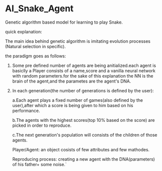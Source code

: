 # AI_Snake_Agent

Genetic algorithm based model for learning to play Snake.

quick explanation:

The main idea behind genetic algorithm is imitating evolution processes (Natural selection in specific).

the paradigm goes as follows:

1) Some pre defined number of agents are being anitialized.each agent is basiclly a Player consists of a name,score and
   a vanilla neural network with random parameters.for the sake of this explanation the NN is the brain of the agent,and the parametes are the agent's DNA.

2) In each generation(the number of generations is defined by the user):

    a.Each agent plays a fixed number of games(also defined by the user),after which a score is being given to him based on his performance.
    
    b.The agents with the highest scores(top 10% based on the score) are picked in order to reproduce.
    
    c.The next generation's population will consists of the children of those agents.


    Player/Agent: an object cosists of few attributes and few mathodes.
    
    Reproducing process: creating a new agent with the DNA(parameters) of his father+ some noise.`




